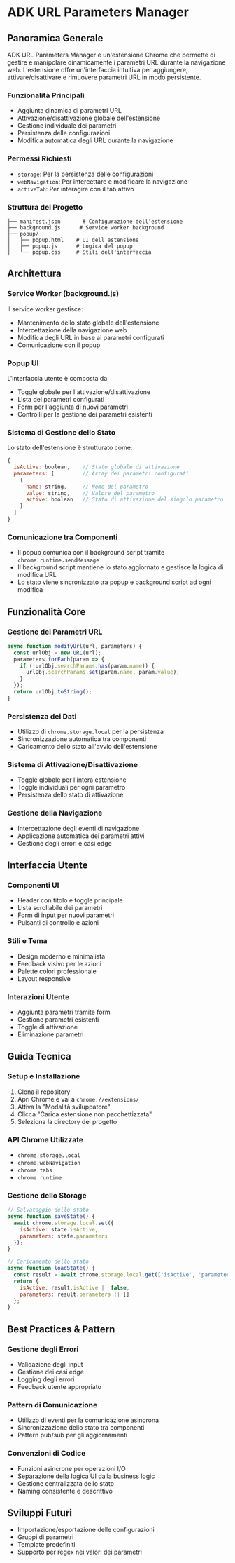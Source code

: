 # ADK URL Parameters Manager

## Panoramica Generale

ADK URL Parameters Manager è un'estensione Chrome che permette di gestire e manipolare dinamicamente i parametri URL durante la navigazione web. L'estensione offre un'interfaccia intuitiva per aggiungere, attivare/disattivare e rimuovere parametri URL in modo persistente.

### Funzionalità Principali
- Aggiunta dinamica di parametri URL
- Attivazione/disattivazione globale dell'estensione
- Gestione individuale dei parametri
- Persistenza delle configurazioni
- Modifica automatica degli URL durante la navigazione

### Permessi Richiesti
- `storage`: Per la persistenza delle configurazioni
- `webNavigation`: Per intercettare e modificare la navigazione
- `activeTab`: Per interagire con il tab attivo

### Struttura del Progetto
```
├── manifest.json       # Configurazione dell'estensione
├── background.js      # Service worker background
├── popup/
│   ├── popup.html    # UI dell'estensione
│   ├── popup.js      # Logica del popup
│   └── popup.css     # Stili dell'interfaccia
```

## Architettura

### Service Worker (background.js)
Il service worker gestisce:
- Mantenimento dello stato globale dell'estensione
- Intercettazione della navigazione web
- Modifica degli URL in base ai parametri configurati
- Comunicazione con il popup

### Popup UI
L'interfaccia utente è composta da:
- Toggle globale per l'attivazione/disattivazione
- Lista dei parametri configurati
- Form per l'aggiunta di nuovi parametri
- Controlli per la gestione dei parametri esistenti

### Sistema di Gestione dello Stato
Lo stato dell'estensione è strutturato come:
```javascript
{
  isActive: boolean,    // Stato globale di attivazione
  parameters: [         // Array dei parametri configurati
    {
      name: string,     // Nome del parametro
      value: string,    // Valore del parametro
      active: boolean   // Stato di attivazione del singolo parametro
    }
  ]
}
```

### Comunicazione tra Componenti
- Il popup comunica con il background script tramite `chrome.runtime.sendMessage`
- Il background script mantiene lo stato aggiornato e gestisce la logica di modifica URL
- Lo stato viene sincronizzato tra popup e background script ad ogni modifica

## Funzionalità Core

### Gestione dei Parametri URL
```javascript
async function modifyUrl(url, parameters) {
  const urlObj = new URL(url);
  parameters.forEach(param => {
    if (!urlObj.searchParams.has(param.name)) {
      urlObj.searchParams.set(param.name, param.value);
    }
  });
  return urlObj.toString();
}
```

### Persistenza dei Dati
- Utilizzo di `chrome.storage.local` per la persistenza
- Sincronizzazione automatica tra componenti
- Caricamento dello stato all'avvio dell'estensione

### Sistema di Attivazione/Disattivazione
- Toggle globale per l'intera estensione
- Toggle individuali per ogni parametro
- Persistenza dello stato di attivazione

### Gestione della Navigazione
- Intercettazione degli eventi di navigazione
- Applicazione automatica dei parametri attivi
- Gestione degli errori e casi edge

## Interfaccia Utente

### Componenti UI
- Header con titolo e toggle principale
- Lista scrollabile dei parametri
- Form di input per nuovi parametri
- Pulsanti di controllo e azioni

### Stili e Tema
- Design moderno e minimalista
- Feedback visivo per le azioni
- Palette colori professionale
- Layout responsive

### Interazioni Utente
- Aggiunta parametri tramite form
- Gestione parametri esistenti
- Toggle di attivazione
- Eliminazione parametri

## Guida Tecnica

### Setup e Installazione
1. Clona il repository
2. Apri Chrome e vai a `chrome://extensions/`
3. Attiva la "Modalità sviluppatore"
4. Clicca "Carica estensione non pacchettizzata"
5. Seleziona la directory del progetto

### API Chrome Utilizzate
- `chrome.storage.local`
- `chrome.webNavigation`
- `chrome.tabs`
- `chrome.runtime`

### Gestione dello Storage
```javascript
// Salvataggio dello stato
async function saveState() {
  await chrome.storage.local.set({
    isActive: state.isActive,
    parameters: state.parameters
  });
}

// Caricamento dello stato
async function loadState() {
  const result = await chrome.storage.local.get(['isActive', 'parameters']);
  return {
    isActive: result.isActive || false,
    parameters: result.parameters || []
  };
}
```

## Best Practices & Pattern

### Gestione degli Errori
- Validazione degli input
- Gestione dei casi edge
- Logging degli errori
- Feedback utente appropriato

### Pattern di Comunicazione
- Utilizzo di eventi per la comunicazione asincrona
- Sincronizzazione dello stato tra componenti
- Pattern pub/sub per gli aggiornamenti

### Convenzioni di Codice
- Funzioni asincrone per operazioni I/O
- Separazione della logica UI dalla business logic
- Gestione centralizzata dello stato
- Naming consistente e descrittivo

## Sviluppi Futuri
- Importazione/esportazione delle configurazioni
- Gruppi di parametri
- Template predefiniti
- Supporto per regex nei valori dei parametri
